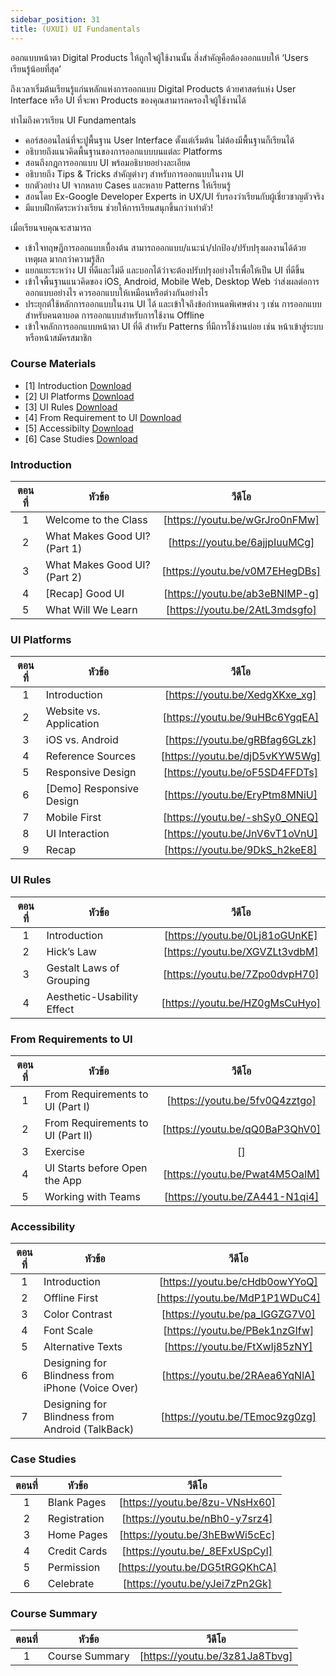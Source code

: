 ```yaml
---
sidebar_position: 31
title: (UXUI) UI Fundamentals
---
```


ออกแบบหน้าตา Digital Products ให้ถูกใจผู้ใช้งานนั้น สิ่งสำคัญคือต้องออกแบบให้ ‘Users เรียนรู้น้อยที่สุด’

ถึงเวลาเริ่มต้นเรียนรู้แก่นหลักแห่งการออกแบบ Digital Products ด้วยศาสตร์แห่ง User Interface หรือ UI ที่จะพา Products ของคุณสามารถครองใจผู้ใช้งานได้

ทำไมถึงควรเรียน UI Fundamentals

- คอร์สออนไลน์ที่จะปูพื้นฐาน User Interface ตั้งแต่เริ่มต้น ไม่ต้องมีพื้นฐานก็เรียนได้
- อธิบายถึงแนวคิดพื้นฐานของการออกแบบบนแต่ละ Platforms
- สอนถึงกฎการออกแบบ UI พร้อมอธิบายอย่างละเอียด
- อธิบายถึง Tips & Tricks สำคัญต่างๆ สำหรับการออกแบบในงาน UI
- ยกตัวอย่าง UI จากหลาย Cases และหลาย Patterns ให้เรียนรู้
- สอนโดย Ex-Google Developer Experts in UX/UI รับรองว่าเรียนกับผู้เชี่ยวชาญตัวจริง
- มีแบบฝึกหัดระหว่างเรียน ช่วยให้การเรียนสนุกขึ้นกว่าเท่าตัว!

เมื่อเรียนจบคุณจะสามารถ

- เข้าใจทฤษฎีการออกแบบเบื้องต้น สามารถออกแบบ/แนะนำ/ปกป้อง/ปรับปรุงผลงานได้ด้วยเหตุผล มากกว่าความรู้สึก
- แยกแยะระหว่าง UI ที่ดีและไม่ดี และบอกได้ว่าจะต้องปรับปรุงอย่างไรเพื่อให้เป็น UI ที่ดีขึ้น
- เข้าใจพื้นฐานแนวคิดของ iOS, Android, Mobile Web, Desktop Web ว่าส่งผลต่อการออกแบบอย่างไร ควรออกแบบให้เหมือนหรือต่างกันอย่างไร
- ประยุกต์ใช้หลักการออกแบบในงาน UI ได้ และเข้าใจถึงข้อกำหนดพิเศษต่าง ๆ เช่น การออกแบบสำหรับคนตาบอด การออกแบบสำหรับการใช้งาน Offline
- เข้าใจหลักการออกแบบหน้าตา UI ที่ดี สำหรับ Patterns ที่มีการใช้งานบ่อย เช่น หน้าเข้าสู่ระบบ หรือหน้าสมัครสมาชิก

### Course Materials

- [1] Introduction [Download](./Document/uxui_ui-fundamentals/[1]%20Introduction.pdf)
- [2] UI Platforms [Download](./Document/uxui_ui-fundamentals/[2]%20UI%20Platforms.pdf)
- [3] UI Rules [Download](./Document/uxui_ui-fundamentals/[3]%20UI%20Rules.pdf)
- [4] From Requirement to UI [Download](./Document/uxui_ui-fundamentals/[4]%20From%20Requirement%20to%20UI.pdf)
- [5] Accessibilty [Download](./Document/uxui_ui-fundamentals/[5]%20Accessibility.pdf)
- [6] Case Studies [Download](./Document/uxui_ui-fundamentals/[6]%20Case%20Studies.pdf)

### Introduction

| ตอนที่  | หัวข้อ                               | วีดีโอ                           |
|:---:  |------------------------------------ |:-----------------------------: |
| 1     | Welcome to the Class | [https://youtu.be/wGrJro0nFMw] |
| 2     | What Makes Good UI? (Part 1) | [https://youtu.be/6ajjpIuuMCg] |
| 3     | What Makes Good UI? (Part 2) | [https://youtu.be/v0M7EHegDBs] |
| 4     | [Recap] Good UI | [https://youtu.be/ab3eBNIMP-g] |
| 5     | What Will We Learn | [https://youtu.be/2AtL3mdsgfo] |

### UI Platforms

| ตอนที่  | หัวข้อ                               | วีดีโอ                           |
|:---:  |------------------------------------ |:-----------------------------: |
| 1     | Introduction | [https://youtu.be/XedgXKxe_xg] |
| 2     | Website vs. Application | [https://youtu.be/9uHBc6YgqEA] |
| 3     | iOS vs. Android | [https://youtu.be/gRBfag6GLzk] |
| 4     | Reference Sources | [https://youtu.be/djD5vKYW5Wg] |
| 5     | Responsive Design | [https://youtu.be/oF5SD4FFDTs] |
| 6     | [Demo] Responsive Design | [https://youtu.be/EryPtm8MNiU] |
| 7     | Mobile First | [https://youtu.be/-shSy0_ONEQ] |
| 8     | UI Interaction | [https://youtu.be/JnV6vT1oVnU] |
| 9     | Recap | [https://youtu.be/9DkS_h2keE8] |

### UI Rules

| ตอนที่  | หัวข้อ                               | วีดีโอ                           |
|:---:  |------------------------------------ |:-----------------------------: |
| 1     | Introduction | [https://youtu.be/0Lj81oGUnKE] |
| 2     | Hick’s Law | [https://youtu.be/XGVZLt3vdbM] |
| 3     | Gestalt Laws of Grouping | [https://youtu.be/7Zpo0dvpH70] |
| 4     | Aesthetic-Usability Effect | [https://youtu.be/HZ0gMsCuHyo] |

### From Requirements to UI

| ตอนที่  | หัวข้อ                               | วีดีโอ                           |
|:---:  |------------------------------------ |:-----------------------------: |
| 1     | From Requirements to UI (Part I) | [https://youtu.be/5fv0Q4zztgo] |
| 2     | From Requirements to UI (Part II) | [https://youtu.be/qQ0BaP3QhV0] |
| 3     | Exercise | [] |
| 4     | UI Starts before Open the App | [https://youtu.be/Pwat4M5OaIM] |
| 5     | Working with Teams | [https://youtu.be/ZA441-N1qi4] |

### Accessibility

| ตอนที่  | หัวข้อ                               | วีดีโอ                           |
|:---:  |------------------------------------ |:-----------------------------: |
| 1     | Introduction | [https://youtu.be/cHdb0owYYoQ] |
| 2     | Offline First | [https://youtu.be/MdP1P1WDuC4] |
| 3     | Color Contrast | [https://youtu.be/pa_lGGZG7V0] |
| 4     | Font Scale | [https://youtu.be/PBek1nzGIfw] |
| 5     | Alternative Texts | [https://youtu.be/FtXwIj85zNY] |
| 6     | Designing for Blindness from iPhone (Voice Over) | [https://youtu.be/2RAea6YqNlA] |
| 7     | Designing for Blindness from Android (TalkBack) | [https://youtu.be/TEmoc9zg0zg] |

### Case Studies

| ตอนที่  | หัวข้อ                               | วีดีโอ                           |
|:---:  |------------------------------------ |:-----------------------------: |
| 1     | Blank Pages | [https://youtu.be/8zu-VNsHx60] |
| 2     | Registration | [https://youtu.be/nBh0-y7srz4] |
| 3     | Home Pages | [https://youtu.be/3hEBwWi5cEc] |
| 4     | Credit Cards | [https://youtu.be/_8EFxUSpCyI] |
| 5     | Permission | [https://youtu.be/DG5tRGQKhCA] |
| 6     | Celebrate | [https://youtu.be/yJei7zPn2Gk] |

### Course Summary

| ตอนที่  | หัวข้อ                               | วีดีโอ                           |
|:---:  |------------------------------------ |:-----------------------------: |
| 1     | Course Summary | [https://youtu.be/3z81Ja8Tbvg] |
